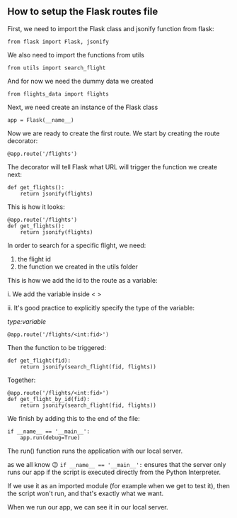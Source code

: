 ## How to setup the Flask routes file

First, we need to import the Flask class and jsonify function from flask:

`from flask import Flask, jsonify`

We also need to import the functions from utils

`from utils import search_flight`

And for now we need the dummy data we created

`from flights_data import flights`

Next, we need create an instance of the Flask class

`app = Flask(__name__)`

Now we are ready to create the first route.
We start by creating the route decorator:

```buildoutcfg
@app.route('/flights')
```

The decorator will tell Flask what URL will trigger the function we create next:

```buildoutcfg
def get_flights():
    return jsonify(flights)
```

This is how it looks:
```buildoutcfg
@app.route('/flights')
def get_flights():
    return jsonify(flights)
```

In order to search for a specific flight, we need:
1. the flight id
2. the function we created in the utils folder

This is how we add the id to the route as a variable:

i. We add the variable inside < >

ii. It's good practice to explicitly specify the type of the variable: 

*type:variable*

```buildoutcfg
@app.route('/flights/<int:fid>')
```
Then the function to be triggered:
```buildoutcfg
def get_flight(fid):
    return jsonify(search_flight(fid, flights))
```

Together:
```buildoutcfg
@app.route('/flights/<int:fid>')
def get_flight_by_id(fid):
    return jsonify(search_flight(fid, flights))
```

We finish by adding this to the end of the file:
```buildoutcfg
if __name__ == '__main__':
    app.run(debug=True)
```
The run() function runs the application with our local server.



as we all know 😉 `if __name__ == '__main__':`  ensures that the server only runs our app if the script is executed directly from the Python Interpreter.

If we use it as an imported module (for example when we get to test it), then the script won't run, and that's exactly what we want.

When we run our app, we can see it in our local server.

